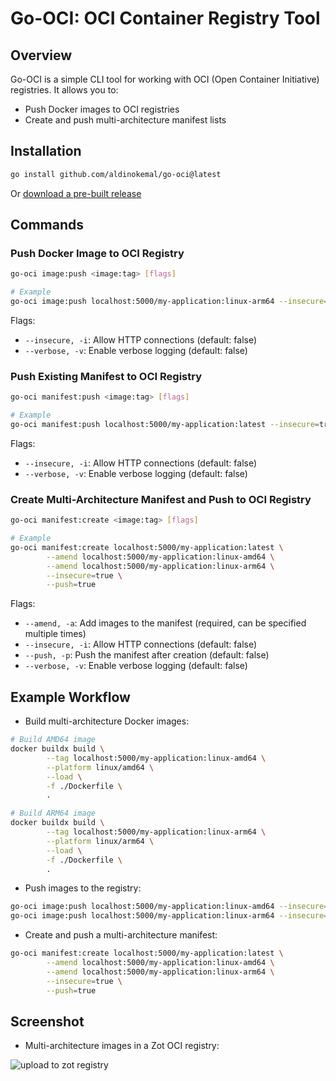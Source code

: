 # Go-OCI: OCI Container Registry Tool

## Overview

Go-OCI is a simple CLI tool for working with OCI (Open Container Initiative) registries. It allows you to:

- Push Docker images to OCI registries
- Create and push multi-architecture manifest lists

## Installation

```bash
go install github.com/aldinokemal/go-oci@latest
```

Or [download a pre-built release](https://github.com/aldinokemal/go-oci/releases)

## Commands

### Push Docker Image to OCI Registry

```bash
go-oci image:push <image:tag> [flags]

# Example
go-oci image:push localhost:5000/my-application:linux-arm64 --insecure=true
```

Flags:

- `--insecure, -i`: Allow HTTP connections (default: false)
- `--verbose, -v`: Enable verbose logging (default: false)

### Push Existing Manifest to OCI Registry

```bash
go-oci manifest:push <image:tag> [flags]

# Example
go-oci manifest:push localhost:5000/my-application:latest --insecure=true
```

Flags:

- `--insecure, -i`: Allow HTTP connections (default: false)
- `--verbose, -v`: Enable verbose logging (default: false)

### Create Multi-Architecture Manifest and Push to OCI Registry

```bash
go-oci manifest:create <image:tag> [flags]

# Example
go-oci manifest:create localhost:5000/my-application:latest \
        --amend localhost:5000/my-application:linux-amd64 \
        --amend localhost:5000/my-application:linux-arm64 \
        --insecure=true \
        --push=true
```

Flags:

- `--amend, -a`: Add images to the manifest (required, can be specified multiple times)
- `--insecure, -i`: Allow HTTP connections (default: false)
- `--push, -p`: Push the manifest after creation (default: false)
- `--verbose, -v`: Enable verbose logging (default: false)

## Example Workflow

- Build multi-architecture Docker images:

```bash
# Build AMD64 image
docker buildx build \
        --tag localhost:5000/my-application:linux-amd64 \
        --platform linux/amd64 \
        --load \
        -f ./Dockerfile \
        .

# Build ARM64 image
docker buildx build \
        --tag localhost:5000/my-application:linux-arm64 \
        --platform linux/arm64 \
        --load \
        -f ./Dockerfile \
        .
```

- Push images to the registry:

```bash
go-oci image:push localhost:5000/my-application:linux-amd64 --insecure=true
go-oci image:push localhost:5000/my-application:linux-arm64 --insecure=true
```

- Create and push a multi-architecture manifest:

```bash
go-oci manifest:create localhost:5000/my-application:latest \
        --amend localhost:5000/my-application:linux-amd64 \
        --amend localhost:5000/my-application:linux-arm64 \
        --insecure=true \
        --push=true
```

## Screenshot

- Multi-architecture images in a Zot OCI registry:

![upload to zot registry](https://github.com/aldinokemal/go-oci/assets/14232125/dc5ead48-ffbe-43da-a651-83932f695cdc)
